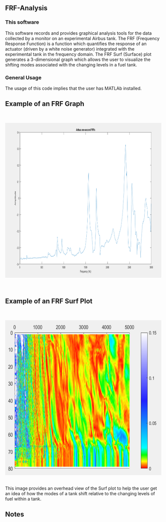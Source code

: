 ## FRF-Analysis
### This software
This software records and provides graphical analysis tools for the data collected by a monitor on an experimental Airbus tank. The FRF (Frequency Response Function) is a function which quantifies the response of an actuator (driven by a white noise generator) integrated with the experimental tank in the frequency domain. The FRF Surf (Surface) plot generates a 3-dimensional graph which allows the user to visualize the shfting modes associated with the changing levels in a fuel tank. 
### General Usage 
The usage of this code implies that the user has MATLAb installed. 

## Example of an FRF Graph

<br>
<p align="center">
	<img height="500" src=images/AirbusFRFImage.png/>
</p>
<br>

## Example of an FRF Surf Plot

<br>
<p align="center">
	<img height="500" src=images/AirbusSurfPlotImage.png/>
</p>
<br>
This image provides an overhead view of the Surf plot to help the user get an idea of how the modes of a tank shift relative to the changing levels of fuel within a tank. 

## Notes

